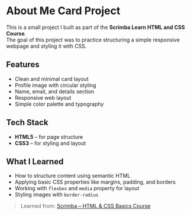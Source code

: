 # About Me Card Project  

This is a small project I built as part of the **Scrimba Learn HTML and CSS Course**.  
The goal of this project was to practice structuring a simple responsive webpage and styling it with CSS.  

## Features  
- Clean and minimal card layout  
- Profile image with circular styling  
- Name, email, and details section
- Responsive web layout 
- Simple color palette and typography  

## Tech Stack  
- **HTML5** – for page structure  
- **CSS3** – for styling and layout  

## What I Learned  
- How to structure content using semantic HTML  
- Applying basic CSS properties like margins, padding, and borders  
- Working with `flexbox` and `media` property for layout  
- Styling images with `border-radius`  

> Learned from: [Scrimba – HTML & CSS Basics Course](https://scrimba.com/)
